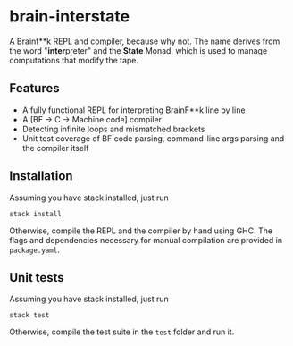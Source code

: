 # brain-interstate

A Brainf\*\*k REPL and compiler, because why not. The name derives from the word "**inter**preter" and the **State** Monad, which is used to manage computations that modify the tape.

## Features

- A fully functional REPL for interpreting BrainF\*\*k line by line
- A [BF -> C -> Machine code] compiler
- Detecting infinite loops and mismatched brackets
- Unit test coverage of BF code parsing, command-line args parsing and the compiler itself

## Installation

Assuming you have stack installed, just run
```
stack install
```

Otherwise, compile the REPL and the compiler by hand using GHC. The flags and dependencies necessary for manual compilation are provided in `package.yaml`.

## Unit tests

Assuming you have stack installed, just run
```
stack test
```

Otherwise, compile the test suite in the `test` folder and run it.
